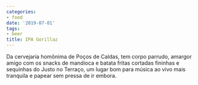 ```yaml
---
categories:
- food
date: '2019-07-01'
tags:
- beer
title: IPA Gorillaz
---
```


Da cervejaria homônima de Poços de Caldas, tem corpo parrudo, amargor amigo com os snacks de mandioca e batata fritas cortadas fininhas e sequinhas do Justo no Terraço, um lugar bom para música ao vivo mais tranquila e papear sem pressa de ir embora.